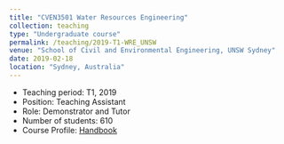 ```yaml
---
title: "CVEN3501 Water Resources Engineering"
collection: teaching
type: "Undergraduate course"
permalink: /teaching/2019-T1-WRE_UNSW
venue: "School of Civil and Environmental Engineering, UNSW Sydney"
date: 2019-02-18
location: "Sydney, Australia"
---
```

* Teaching period: T1, 2019
* Position: Teaching Assistant 
* Role: Demonstrator and Tutor
* Number of students: 610
* Course Profile: [Handbook](https://www.handbook.unsw.edu.au/undergraduate/courses/2024/CVEN3501)